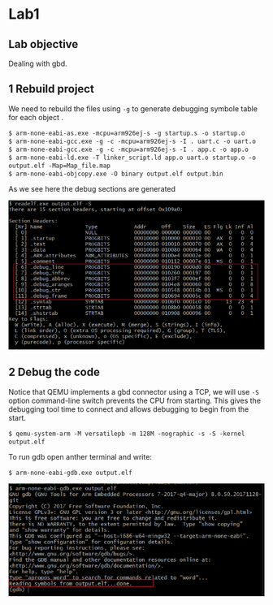 # Lab1
## Lab objective
Dealing with gbd.

## 1 Rebuild project
We need to rebuild the files using ```-g``` to generate debugging symbole table for each object .
```
$ arm-none-eabi-as.exe -mcpu=arm926ej-s -g startup.s -o startup.o
$ arm-none-eabi-gcc.exe -g -c -mcpu=arm926ej-s -I . uart.c -o uart.o
$ arm-none-eabi-gcc.exe -g -c -mcpu=arm926ej-s -I . app.c -o app.o
$ arm-none-eabi-ld.exe -T linker_script.ld app.o uart.o startup.o -o output.elf -Map=Map_file.map
$ arm-none-eabi-objcopy.exe -O binary output.elf output.bin
```
As we see here the debug sections are generated

![alt text](https://github.com/A-Hanie/Master_Embeded_Systems/blob/main/02-Unit_3_Embedded_C/03-Lesson3/media/pic1.png?raw=true)

## 2 Debug the code

Notice that QEMU implements a gbd connector using a TCP, we will use ```-S``` option command-line switch prevents the CPU from starting. This gives the debugging tool time to connect and allows debugging to begin from the start.
```
$ qemu-system-arm -M versatilepb -m 128M -nographic -s -S -kernel output.elf
```

To run gdb open anther terminal and write:
```
$ arm-none-eabi-gdb.exe output.elf
```
![alt text](https://github.com/A-Hanie/Master_Embeded_Systems/blob/main/02-Unit_3_Embedded_C/03-Lesson3/media/pic2.png?raw=true)

